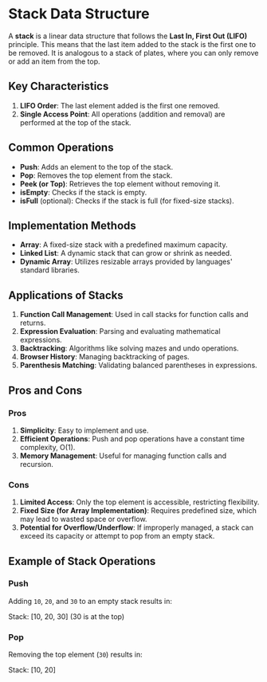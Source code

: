 # Stack Data Structure

A **stack** is a linear data structure that follows the **Last In, First Out (LIFO)** principle. This means that the last item added to the stack is the first one to be removed. It is analogous to a stack of plates, where you can only remove or add an item from the top.

## Key Characteristics

1. **LIFO Order**: The last element added is the first one removed.
2. **Single Access Point**: All operations (addition and removal) are performed at the top of the stack.

## Common Operations

- **Push**: Adds an element to the top of the stack.
- **Pop**: Removes the top element from the stack.
- **Peek (or Top)**: Retrieves the top element without removing it.
- **isEmpty**: Checks if the stack is empty.
- **isFull** (optional): Checks if the stack is full (for fixed-size stacks).

## Implementation Methods

- **Array**: A fixed-size stack with a predefined maximum capacity.
- **Linked List**: A dynamic stack that can grow or shrink as needed.
- **Dynamic Array**: Utilizes resizable arrays provided by languages' standard libraries.

## Applications of Stacks

1. **Function Call Management**: Used in call stacks for function calls and returns.
2. **Expression Evaluation**: Parsing and evaluating mathematical expressions.
3. **Backtracking**: Algorithms like solving mazes and undo operations.
4. **Browser History**: Managing backtracking of pages.
5. **Parenthesis Matching**: Validating balanced parentheses in expressions.

## Pros and Cons

### Pros

1. **Simplicity**: Easy to implement and use.
2. **Efficient Operations**: Push and pop operations have a constant time complexity, O(1).
3. **Memory Management**: Useful for managing function calls and recursion.

### Cons

1. **Limited Access**: Only the top element is accessible, restricting flexibility.
2. **Fixed Size (for Array Implementation)**: Requires predefined size, which may lead to wasted space or overflow.
3. **Potential for Overflow/Underflow**: If improperly managed, a stack can exceed its capacity or attempt to pop from an empty stack.

## Example of Stack Operations

### Push

Adding `10`, `20`, and `30` to an empty stack results in:

Stack: [10, 20, 30] (30 is at the top)

### Pop

Removing the top element (`30`) results in:

Stack: [10, 20]
